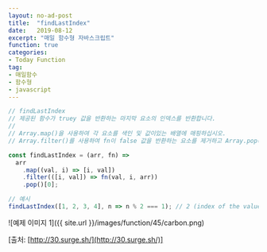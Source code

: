 ```yaml
---
layout: no-ad-post
title:  "findLastIndex"
date:   2019-08-12
excerpt: "매일 함수형 자바스크립트"
function: true
categories:
- Today Function
tag:
- 매일함수
- 함수형
- javascript
---
```


```javascript
// findLastIndex
// 제공된 함수가 truey 값을 반환하는 마지막 요소의 인덱스를 반환합니다.
// 
// Array.map()을 사용하여 각 요소를 색인 및 값이있는 배열에 매핑하십시오.
// Array.filter()를 사용하여 fn이 false 값을 반환하는 요소를 제거하고 Array.pop()을 사용하여 마지막 값을 가져옵니다.

const findLastIndex = (arr, fn) =>
  arr
    .map((val, i) => [i, val])
    .filter(([i, val]) => fn(val, i, arr))
    .pop()[0];

// 예시
findLastIndex([1, 2, 3, 4], n => n % 2 === 1); // 2 (index of the value 3)
```

![예제 이미지 1]({{ site.url }}/images/function/45/carbon.png)

[출처: [http://30.surge.sh/](http://30.surge.sh/)]
